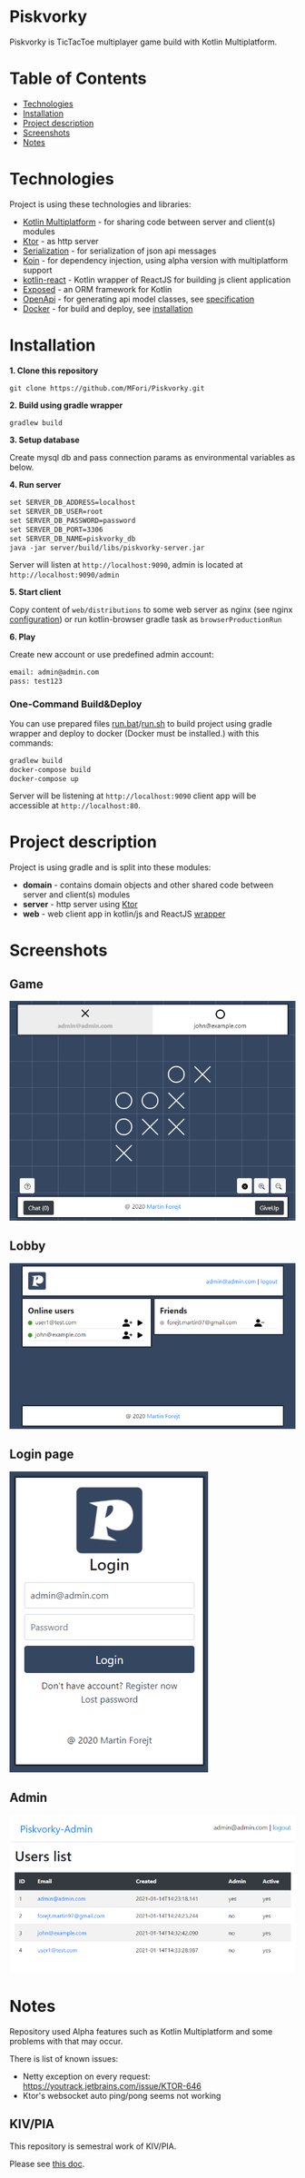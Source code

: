 # Piskvorky
Piskvorky is TicTacToe multiplayer game build with Kotlin Multiplatform.

Table of Contents
============
<!--ts-->
* [Technologies](#technologies)
* [Installation](#installation)
* [Project description](#project-description)
* [Screenshots](#screenshots)
* [Notes](#notes)
<!--te-->
Technologies
============
Project is using these technologies and libraries:
- [Kotlin Multiplatform](https://kotlinlang.org/docs/reference/multiplatform.html)
  \- for sharing code between server and client(s) modules
- [Ktor](https://github.com/ktorio/ktor)
  \- as http server
- [Serialization](https://github.com/Kotlin/kotlinx.serialization)
  \- for serialization of json api messages
- [Koin](https://github.com/InsertKoinIO/koin)
  \- for dependency injection, using alpha version with multiplatform support
- [kotlin-react](https://github.com/JetBrains/kotlin-wrappers/tree/master/kotlin-react)
  \- Kotlin wrapper of ReactJS for building js client application 
- [Exposed](https://github.com/JetBrains/Exposed)
  \- an ORM framework for Kotlin
- [OpenApi](https://www.openapis.org/)
  \- for generating api model classes, see [specification](domain/api/specs/piskvorky-v1.0.yaml)
- [Docker](https://www.docker.com/)
  \- for build and deploy, see [installation](#installation)


Installation
============
**1. Clone this repository**
```
git clone https://github.com/MFori/Piskvorky.git
```
**2. Build using gradle wrapper**
```
gradlew build
```
**3. Setup database**

Create mysql db and pass connection params as environmental variables as below.

**4. Run server**
```
set SERVER_DB_ADDRESS=localhost
set SERVER_DB_USER=root
set SERVER_DB_PASSWORD=password
set SERVER_DB_PORT=3306
set SERVER_DB_NAME=piskvorky_db
java -jar server/build/libs/piskvorky-server.jar
```
Server will listen at ```http://localhost:9090```, admin is located at ```http://localhost:9090/admin```

**5. Start client**

Copy content of ```web/distributions``` to some web server as nginx (see nginx [configuration](web/nginx.conf)) or run kotlin-browser gradle task as ```browserProductionRun``` 

**6. Play**

Create new account or use predefined admin account:
```
email: admin@admin.com
pass: test123
```

### One-Command Build&Deploy
You can use prepared files [run.bat](run.bat)/[run.sh](run.sh) to build project using gradle wrapper and deploy to docker
(Docker must  be installed.) with this commands:
```
gradlew build 
docker-compose build
docker-compose up
```
Server will be listening at ```http://localhost:9090``` client app will be accessible at ```http://localhost:80```.

Project description
============
Project is using gradle and is split into these modules:
- **domain**
  \- contains domain objects and other shared code between server and client(s) modules
- **server**
  \- http server using [Ktor](https://github.com/ktorio/ktor)
- **web**
  \- web client app in kotlin/js and ReactJS [wrapper](https://github.com/JetBrains/kotlin-wrappers/tree/master/kotlin-react)

Screenshots
============
Game
-----
![](doc/img/game.png)

Lobby
-----
![](doc/img/lobby.png)

Login page
-----
![](doc/img/login.png)

Admin
-----
![](doc/img/admin.png)

Notes
============
Repository used Alpha features such as Kotlin Multiplatform and some problems with that may occur.

There is list of known issues:
- Netty exception on every request: https://youtrack.jetbrains.com/issue/KTOR-646
- Ktor's websocket auto ping/pong seems not working

KIV/PIA
-----
This repository is semestral work of KIV/PIA.

Please see [this doc](doc/DOC.md).
